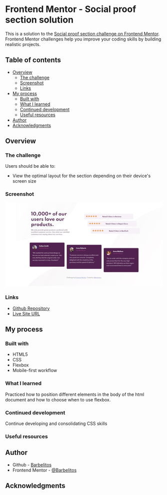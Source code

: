 # Frontend Mentor - Social proof section solution

This is a solution to the [Social proof section challenge on Frontend Mentor](https://www.frontendmentor.io/challenges/social-proof-section-6e0qTv_bA). Frontend Mentor challenges help you improve your coding skills by building realistic projects.

## Table of contents

- [Overview](#overview)
  - [The challenge](#the-challenge)
  - [Screenshot](#screenshot)
  - [Links](#links)
- [My process](#my-process)
  - [Built with](#built-with)
  - [What I learned](#what-i-learned)
  - [Continued development](#continued-development)
  - [Useful resources](#useful-resources)
- [Author](#author)
- [Acknowledgments](#acknowledgments)

## Overview

### The challenge

Users should be able to:

- View the optimal layout for the section depending on their device's screen size

### Screenshot

![](./screenshot.jpg)

### Links

- [Github Repository](https://github.com/Barbelitos/FrontEndMentor-SocialProofSection)
- [Live Site URL](https://barbelitos.github.io/FrontEndMentor-SocialProofSection/)

## My process

### Built with

- HTML5
- CSS
- Flexbox
- Mobile-first workflow

### What I learned

Practiced how to position different elements in the body of the html document and how to choose when to use flexbox.

### Continued development

Continue developing and consolidating CSS skills

### Useful resources

## Author

- Github - [Barbelitos](https://github.com/Barbelitos)
- Frontend Mentor - [@Barbelitos](https://www.frontendmentor.io/profile/Barbelitos)

## Acknowledgments
